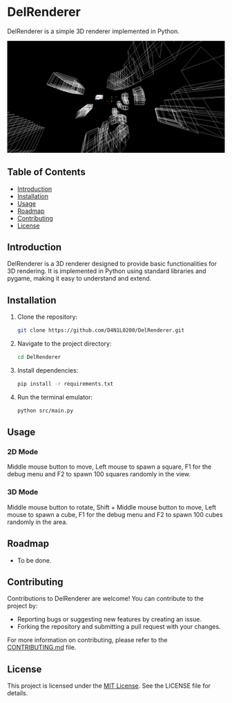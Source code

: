 # DelRenderer

DelRenderer is a simple 3D renderer implemented in Python.

![Screenshot](screenshot.png)

## Table of Contents
- [Introduction](#introduction)
- [Installation](#installation)
- [Usage](#usage)
- [Roadmap](#roadmap)
- [Contributing](#contributing)
- [License](#license)

## Introduction

DelRenderer is a 3D renderer designed to provide basic functionalities for 3D rendering. It is implemented in Python using standard libraries and pygame, making it easy to understand and extend.

## Installation

1. Clone the repository:
    ```bash
    git clone https://github.com/D4N1L0200/DelRenderer.git
    ```
2. Navigate to the project directory:
    ```bash
    cd DelRenderer
    ```
3. Install dependencies:
    ```bash
    pip install -r requirements.txt
    ```
4. Run the terminal emulator:
    ```bash
    python src/main.py
    ```
   
## Usage

### 2D Mode
Middle mouse button to move, Left mouse to spawn a square, F1 for the debug menu and F2 to spawn 100 squares randomly in the view.

### 3D Mode
Middle mouse button to rotate, Shift + Middle mouse button to move, Left mouse to spawn a cube, F1 for the debug menu and F2 to spawn 100 cubes randomly in the area.

## Roadmap
- To be done.

## Contributing

Contributions to DelRenderer are welcome! You can contribute to the project by:

- Reporting bugs or suggesting new features by creating an issue.
- Forking the repository and submitting a pull request with your changes.

For more information on contributing, please refer to the [CONTRIBUTING.md](CONTRIBUTING.md) file.

## License

This project is licensed under the [MIT License](LICENSE). See the LICENSE file for details.

